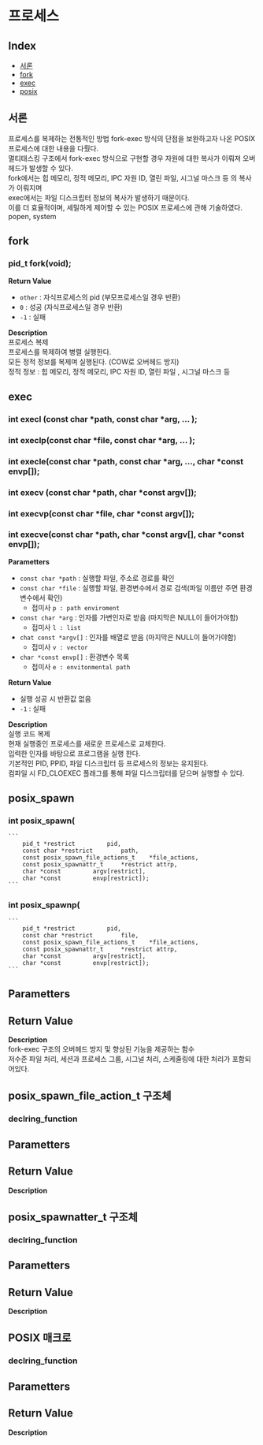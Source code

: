# 프로세스

## Index
- [서론](#서론)
- [fork](#fork)
- [exec](#exec)
- [posix](#posix)


## 서론
프로세스를 복제하는 전통적인 방법 fork-exec 방식의 단점을 보완하고자 나온 POSIX 프로세스에 대한 내용을 다뤘다.
</br> 멀티태스킹 구조에서 fork-exec 방식으로 구현할 경우 자원에 대한 복사가 이뤄져 오버헤드가 발생할 수 있다.
</br> fork에서는 힙 메모리, 정적 메모리, IPC 자원 ID, 열린 파일, 시그널 마스크 등 의 복사가 이뤄지며
</br> exec에서는 파일 디스크립터 정보의 복사가 발생하기 때문이다.
</br> 이를 더 효율적이며, 세밀하게 제어할 수 있는 POSIX 프로세스에 관해 기술하였다.
</br> popen, system
## fork
### pid_t fork(void);
**Return Value**
- `other`	: 자식프로세스의 pid (부모프로세스일 경우 반환)
- `0`	: 성공  (자식프로세스일 경우 반환)
- `-1`	: 실패

**Description**
</br> 프로세스 복제
</br> 프로세스를 복제하여 병렬 실행한다.
</br> 모든 정적 정보를 복제며 실행된다. (COW로 오버헤드 방지)
</br> 정적 정보 : 힙 메모리, 정적 메모리, IPC 자원 ID, 열린 파일 , 시그널 마스크 등

## exec
### int execl (const char *path, const char *arg, ... );
### int execlp(const char *file, const char *arg, ... );
### int execle(const char *path, const char *arg, ..., char *const envp[]);
### int execv (const char *path, char *const argv[]);
### int execvp(const char *file, char *const argv[]);
### int execve(const char *path, char *const argv[], char *const envp[]);
**Parametters**
- `const char *path`    : 실행할 파일, 주소로 경로를 확인
- `const char *file`	: 실행할 파일, 환경변수에서 경로 검색(파일 이름만 주면 환경변수에서 확인)
  - 접미사 `p : path enviroment`
- `const char *arg`	: 인자를 가변인자로 받음 (마지막은 NULL이 들어가야함)
  - 접미사 `l : list` 
- `chat const *argv[]`	: 인자를 배열로 받음 (마지막은 NULL이 들어가야함)
  - 접미사 `v : vector` 
- `char *const envp[]`	: 환경변수 목록
  - 접미사 `e : envitonmental path` 
  

**Return Value**
- 실행 성공 시 반환값 없음
- `-1`	: 실패

**Description**
</br> 실행 코드 복제 
</br> 현재 실행중인 프로세스를 새로운 프로세스로 교체한다.
</br> 입력한 인자를 바탕으로 프로그램을 실행 한다.
</br> 기본적인 PID, PPID, 파일 디스크립터 등 프로세스의 정보는 유지된다.
</br> 컴파일 시 FD_CLOEXEC 플래그를 통해 파일 디스크립터를 닫으며 실행할 수 있다.


## posix_spawn
### int posix_spawn(
	```
		pid_t *restrict			pid, 
		const char *restrict		path,
		const posix_spawn_file_actions_t	*file_actions,
		const posix_spawnattr_t		*restrict attrp,
		char *const			argv[restrict],
		char *const			envp[restrict]);
	```
### int posix_spawnp(
	```
		pid_t *restrict			pid, 
		const char *restrict		file,
		const posix_spawn_file_actions_t	*file_actions,
		const posix_spawnattr_t		*restrict attrp,
		char *const			argv[restrict],
		char *const			envp[restrict]);
	```
**Parametters**
- 

**Return Value**
- 

**Description**
</br> fork-exec 구조의 오버헤드 방지 및 향상된 기능을 제공하는 함수
</br> 저수준 파일 처리, 세션과 프로세스 그룹, 시그널 처리, 스케줄링에 대한 처리가 포함되어있다.

## posix_spawn_file_action_t 구조체
### declring_function
**Parametters**
- 

**Return Value**
- 

**Description**
</br>

## posix_spawnatter_t 구조체
### declring_function
**Parametters**
- 

**Return Value**
- 

**Description**
</br>


## POSIX 매크로
### declring_function
**Parametters**
- 

**Return Value**
- 

**Description**
</br>
